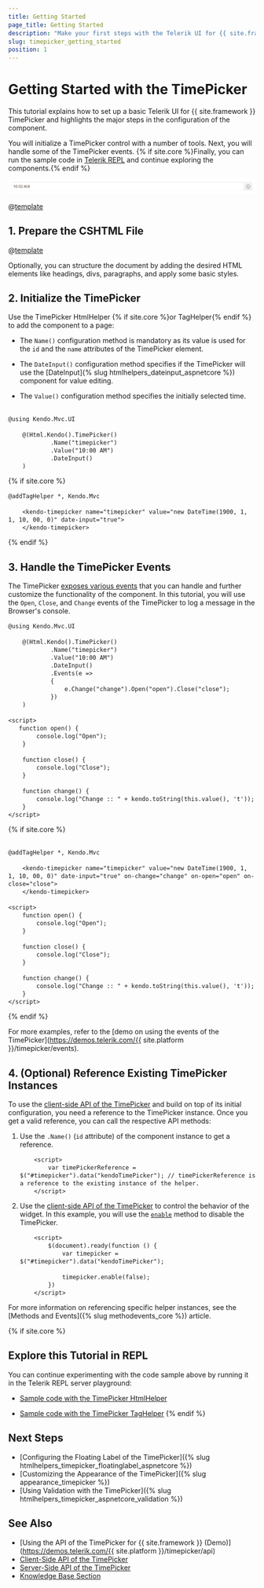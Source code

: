 ```yaml
---
title: Getting Started
page_title: Getting Started
description: "Make your first steps with the Telerik UI for {{ site.framework }} TimePicker component by following a complete step-by-step tutorial."
slug: timepicker_getting_started
position: 1
---
```


# Getting Started with the TimePicker

This tutorial explains how to set up a basic Telerik UI for {{ site.framework }} TimePicker and highlights the major steps in the configuration of the component.

You will initialize a TimePicker control with a number of tools. Next, you will handle some of the TimePicker events. {% if site.core %}Finally, you can run the sample code in [Telerik REPL](https://netcorerepl.telerik.com/) and continue exploring the components.{% endif %}

 ![Sample Telerik UI for {{ site.framework }} TimePicker](./images/timepicker-getting-started.png)

@[template](/_contentTemplates/core/getting-started-prerequisites.md#repl-component-gs-prerequisites)

## 1. Prepare the CSHTML File

@[template](/_contentTemplates/core/getting-started-directives.md#gs-adding-directives)

Optionally, you can structure the document by adding the desired HTML elements like headings, divs, paragraphs, and apply some basic styles.

## 2. Initialize the TimePicker

Use the TimePicker HtmlHelper {% if site.core %}or TagHelper{% endif %} to add the component to a page:

* The `Name()` configuration method is mandatory as its value is used for the `id` and the `name` attributes of the TimePicker element.

* The `DateInput()` configuration method specifies if the TimePicker will use the [DateInput]{% slug htmlhelpers_dateinput_aspnetcore %}) component for value editing.

* The `Value()` configuration method specifies the initially selected time.

```HtmlHelper

@using Kendo.Mvc.UI

    @(Html.Kendo().TimePicker()
            .Name("timepicker")
            .Value("10:00 AM")
            .DateInput()
    )
```

{% if site.core %}
```TagHelper
@addTagHelper *, Kendo.Mvc

    <kendo-timepicker name="timepicker" value="new DateTime(1900, 1, 1, 10, 00, 0)" date-input="true">
    </kendo-timepicker>

```
{% endif %}

## 3. Handle the TimePicker Events

The TimePicker [exposes various events](/api/kendo.mvc.ui.fluent/timepickereventbuilder) that you can handle and further customize the functionality of the component. In this tutorial, you will use the `Open`, `Close`, and `Change` events of the TimePicker to log a message in the Browser's console.

```HtmlHelper
@using Kendo.Mvc.UI

    @(Html.Kendo().TimePicker()
            .Name("timepicker")
            .Value("10:00 AM")
            .DateInput()
            .Events(e =>
            {
                e.Change("change").Open("open").Close("close");
            })
    )

<script>
   function open() {
        console.log("Open");
    }

    function close() {
        console.log("Close");
    }

    function change() {
        console.log("Change :: " + kendo.toString(this.value(), 't'));
    }
</script>
```
{% if site.core %}
```TagHelper

@addTagHelper *, Kendo.Mvc

    <kendo-timepicker name="timepicker" value="new DateTime(1900, 1, 1, 10, 00, 0)" date-input="true" on-change="change" on-open="open" on-close="close">
    </kendo-timepicker>

<script>
    function open() {
        console.log("Open");
    }

    function close() {
        console.log("Close");
    }

    function change() {
        console.log("Change :: " + kendo.toString(this.value(), 't'));
    }
</script>
```
{% endif %}

For more examples, refer to the [demo on using the events of the TimePicker](https://demos.telerik.com/{{ site.platform }}/timepicker/events).

## 4. (Optional) Reference Existing TimePicker Instances

To use the [client-side API of the TimePicker](https://docs.telerik.com/kendo-ui/api/javascript/ui/timepicker) and build on top of its initial configuration, you need a reference to the TimePicker instance. Once you get a valid reference, you can call the respective API methods:

1. Use the `.Name()` (`id` attribute) of the component instance to get a reference.

    ```script
        <script>
            var timePickerReference = $("#timepicker").data("kendoTimePicker"); // timePickerReference is a reference to the existing instance of the helper.
        </script>
    ```

1. Use the [client-side API of the TimePicker](https://docs.telerik.com/kendo-ui/api/javascript/ui/timepicker) to control the behavior of the widget. In this example, you will use the [`enable`](https://docs.telerik.com/kendo-ui/api/javascript/ui/timepicker/methods/enable) method to disable the TimePicker.

    ```script
        <script>
            $(document).ready(function () {
                var timepicker = $("#timepicker").data("kendoTimePicker");

                timepicker.enable(false);
            })
        </script>
    ```

For more information on referencing specific helper instances, see the [Methods and Events]({% slug methodevents_core %}) article.

{% if site.core %}

## Explore this Tutorial in REPL

You can continue experimenting with the code sample above by running it in the Telerik REPL server playground:

* [Sample code with the TimePicker HtmlHelper](https://netcorerepl.telerik.com/QxOzlvvH41DZ6oLL00)

* [Sample code with the TimePicker TagHelper](https://netcorerepl.telerik.com/mHOzlbFR41l9KNn444)
{% endif %}

## Next Steps

* [Configuring the Floating Label of the TimePicker]({% slug htmlhelpers_timepicker_floatinglabel_aspnetcore %})
* [Customizing the Appearance of the TimePicker]({% slug appearance_timepicker %})
* [Using Validation with the TimePicker]({% slug htmlhelpers_timepicker_aspnetcore_validation %})

## See Also

* [Using the API of the TimePicker for {{ site.framework }} (Demo)](https://demos.telerik.com/{{ site.platform }}/timepicker/api)
* [Client-Side API of the TimePicker](https://docs.telerik.com/kendo-ui/api/javascript/ui/timepicker)
* [Server-Side API of the TimePicker](/api/timepicker)
* [Knowledge Base Section](/knowledge-base)
